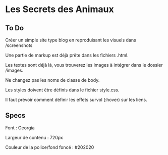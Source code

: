 # Les Secrets des Animaux

## To Do

Créer un simple site type blog en reproduisant les visuels dans /screenshots

Une partie de markup est déjà prête dans les fichiers .html.

Les textes sont déjà là, vous trouverez les images à intégrer dans le dossier /images.

Ne changez pas les noms de classe de body.

Les styles doivent être définis dans le fichier style.css.

Il faut prévoir comment définir les effets survol (:hover) sur les liens.

## Specs

Font : Georgia

Largeur de contenu : 720px

Couleur de la police/fond foncé : #202020